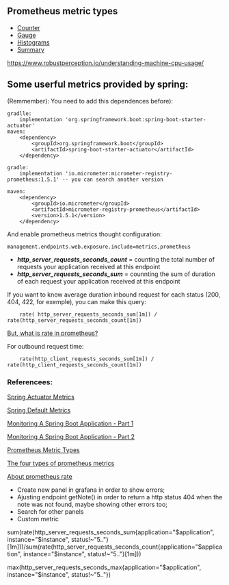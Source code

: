 ## Prometheus metric types

- [Counter](https://prometheus.io/docs/concepts/metric_types/#counter)
- [Gauge](https://prometheus.io/docs/concepts/metric_types/#gauge)
- [Histograms](https://prometheus.io/docs/concepts/metric_types/#histogram)
- [Summary](https://prometheus.io/docs/concepts/metric_types/#summary)



https://www.robustperception.io/understanding-machine-cpu-usage/


## Some userful metrics provided by spring:

(Remmember): You need to add this dependences before):

```
gradlle:
    implementation 'org.springframework.boot:spring-boot-starter-actuator'
maven:
    <dependency>
        <groupId>org.springframework.boot</groupId>
        <artifactId>spring-boot-starter-actuator</artifactId>
    </dependency>

gradle:
    implementation 'io.micrometer:micrometer-registry-prometheus:1.5.1' -- you can search another version

maven:
    <dependency>
        <groupId>io.micrometer</groupId>
        <artifactId>micrometer-registry-prometheus</artifactId>
        <version>1.5.1</version>
    </dependency>
```

And enable prometheus metrics thought configuration:
```    
management.endpoints.web.exposure.include=metrics,prometheus
```

 - ***http_server_requests_seconds_count*** = counting the total number of requests your application received at this endpoint
 - ***http_server_requests_seconds_sum*** = counnting the sum of duration of each request your application received at this endpoint

If you want to know average duration inbound request for each status (200, 404, 422, for exemple), you can make this query:
```
    rate( http_server_requests_seconds_sum[1m]) / rate(http_server_requests_seconds_count[1m])

```
[But, what is rate in prometheus?](https://prometheus.io/docs/prometheus/latest/querying/functions/#rate)

For outbound request  time:
```
    rate(http_client_requests_seconds_sum[1m]) / rate(http_client_requests_seconds_count[1m])
```

 ### Referencees:
[Spring Actuator Metrics]( https://docs.spring.io/spring-boot/docs/current/reference/html/actuator.html#actuator.metrics.supported.logger)

[Spring Default Metrics](https://tomgregory.com/spring-boot-default-metrics/)

[Monitoring A Spring Boot Application - Part 1](https://tomgregory.com/monitoring-a-spring-boot-application-part-1-fundamentals/)

[Monitoring A Spring Boot Application - Part 2](https://tomgregory.com/monitoring-a-spring-boot-application-part-2-prometheus/)

[Prometheus Metric Types](https://prometheus.io/docs/concepts/metric_types/)

[The four types of prometheus metrics](https://tomgregory.com/the-four-types-of-prometheus-metrics/)

[About prometheus rate](https://prometheus.io/docs/prometheus/latest/querying/functions/#rate)


- Create new panel in grafana in order to show errors;
- Ajusting endpoint getNote() in order to return a http status 404 when the note was not found, maybe showing other errors too;
- Search for other panels
- Custom  metric

sum(rate(http_server_requests_seconds_sum{application="$application", instance="$instance", status!~"5.."}[1m]))/sum(rate(http_server_requests_seconds_count{application="$application", instance="$instance", status!~"5.."}[1m]))

max(http_server_requests_seconds_max{application="$application", instance="$instance", status!~"5.."})

